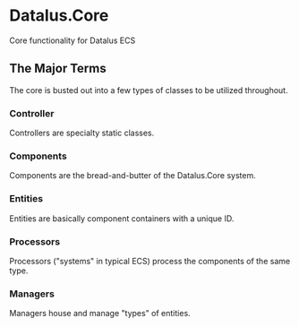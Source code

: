 # Datalus.Core
Core functionality for Datalus ECS

## The Major Terms
The core is busted out into a few types of classes to be utilized throughout.

### Controller
Controllers are specialty static classes.

### Components
Components are the bread-and-butter of the Datalus.Core system.

### Entities
Entities are basically component containers with a unique ID.

### Processors
Processors ("systems" in typical ECS) process the components of the same type.

### Managers
Managers house and manage "types" of entities.
